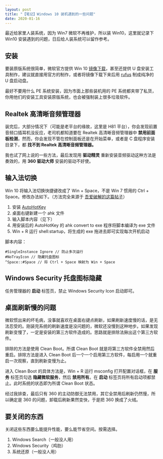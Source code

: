 ```yaml
---
layout: post
title: "【笔记】Windows 10 装机遇到的一些问题"
date: 2020-01-16
---
```


最近给家里人装系统，因为 Win7 微软不再维护，所以装 Win10，这里就记录下 Win10 安装遇到的问题，日后给人装系统可以留作参考。

## 安装
要装原版系统很简单，微软官方提供 Win 10 [镜像下载](https://www.microsoft.com/zh-cn/software-download/windows10ISO)，甚至还提供 U 盘安装工具制作，建议就直接用官方的制作，或者将镜像下载下来后用 [rufus](http://rufus.ie/) 制成纯净的 U 盘启动盘。

最好不要用什么 PE 系统安装，因为市面上那些装机用的 PE 系统都夹带了私货，你用他们的安装工具安装原版系统，也会被强制装上很多垃圾软件。

## Realtek 高清晰音频管理器
装完后，大部分情况下（可能是老平台的缘故，这里是 H81 平台），你会发现前置音频口插耳机没反应，老司机都知道要在 Realtek 高清晰音频管理器中 **禁用前面板检测**，然而，你会发现不管在控制面板还是在开始菜单，或者是 C 盘程序安装目录下，都 **找不到 Realtek 高清晰音频管理器。**

我也试了网上说的一些方法，最后发现用 **驱动精灵** 重新安装音频驱动这种方法是奏效的，用 **360 驱动大师** 安装的驱动不好使。

## 输入法切换
Win 10 将输入法切换快捷键改成了 Win + Space，不是 Win 7 惯用的 Ctrl + Space。修改办法如下。（方法完全来源于 [吾爱破解的这篇帖子](https://www.52pojie.cn/thread-1002579-1-1.html)）

1. 安装 [AutoHotKey](https://www.autohotkey.com/)
2. 桌面右键新建一个 ahk 文件
3. 输入脚本内容（见下）
4. 用安装后的 AutoHotKey 的 ahk convert to exe 程序将脚本编译为 exe 文件
5. Win + R 运行 shell:startup，将生成的 exe 拖进去即可实现每次开机启动

脚本内容：

```
#SingleInstance Ignore // 防止多次运行
#NoTrayIcon // 隐藏托盘图标
^Space::#Space // 将 Ctrl + Space 映射为 Win + Space
```

## Windows Security 托盘图标隐藏
任务管理器的 **启动** 标签页，禁止 Windows Security Icon 启动即可。

## 桌面刷新慢的问题
微软惯出来的坏毛病，没事就喜欢在桌面右键点刷新，如果刷新速度慢的话，是无法忍受的。刚装完系统的刷新速度是没问题的，微软还没慢到这种地步。如果发现刷新变慢了，一定是安装的第三方软件造成的。思路就是排除法揪出这个第三方软件。

排除的方法是使用 Clean Boot。所谓 Clean Boot 就是将第三方软件全禁用然后重启。排除方法是进入 Clean Boot 后一个一个启用第三方软件，每启用一个就重启一次观察，直到刷新变慢为止。

进入 Clean Boot 的具体方法是，Win + R 运行 msconfig 打开配置对话框，在 **服务** 标签页勾选 **隐藏微软服务**，然后 **禁用所有**。在 **启动** 标签页将所有启动项都禁止。此时系统的状态即为所谓 Clean Boot 状态。

经过我排查，最后只有 360 的主动防御无法禁用，其它全禁用后刷新仍然慢，所以确定是 360 的问题，卸载后刷新果然变快，于是把 360 换成了火绒。

## 要关闭的东西
关闭这些东西要么能提升性能，要么能节省空间。按需选择。

1. Windows Search（一般没人用）
2. Windows Security（鸡肋）
3. 系统还原（一般没人用）
